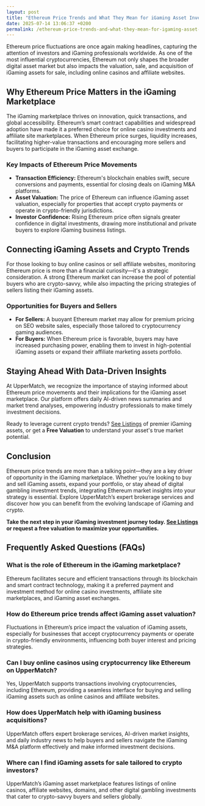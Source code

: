 ```yaml
---
layout: post
title: "Ethereum Price Trends and What They Mean for iGaming Asset Investors"
date: 2025-07-14 13:06:37 +0200
permalink: /ethereum-price-trends-and-what-they-mean-for-igaming-asset-investors/
---
```

Ethereum price fluctuations are once again making headlines, capturing the attention of investors and iGaming professionals worldwide. As one of the most influential cryptocurrencies, Ethereum not only shapes the broader digital asset market but also impacts the valuation, sale, and acquisition of iGaming assets for sale, including online casinos and affiliate websites.

## Why Ethereum Price Matters in the iGaming Marketplace

The iGaming marketplace thrives on innovation, quick transactions, and global accessibility. Ethereum’s smart contract capabilities and widespread adoption have made it a preferred choice for online casino investments and affiliate site marketplaces. When Ethereum price surges, liquidity increases, facilitating higher-value transactions and encouraging more sellers and buyers to participate in the iGaming asset exchange.

### Key Impacts of Ethereum Price Movements

- **Transaction Efficiency:** Ethereum's blockchain enables swift, secure conversions and payments, essential for closing deals on iGaming M&A platforms.
- **Asset Valuation:** The price of Ethereum can influence iGaming asset valuation, especially for properties that accept crypto payments or operate in crypto-friendly jurisdictions.
- **Investor Confidence:** Rising Ethereum price often signals greater confidence in digital investments, drawing more institutional and private buyers to explore iGaming business listings.

## Connecting iGaming Assets and Crypto Trends

For those looking to buy online casinos or sell affiliate websites, monitoring Ethereum price is more than a financial curiosity—it's a strategic consideration. A strong Ethereum market can increase the pool of potential buyers who are crypto-savvy, while also impacting the pricing strategies of sellers listing their iGaming assets.

### Opportunities for Buyers and Sellers

- **For Sellers:** A buoyant Ethereum market may allow for premium pricing on SEO website sales, especially those tailored to cryptocurrency gaming audiences.
- **For Buyers:** When Ethereum price is favorable, buyers may have increased purchasing power, enabling them to invest in high-potential iGaming assets or expand their affiliate marketing assets portfolio.

## Staying Ahead With Data-Driven Insights

At UpperMatch, we recognize the importance of staying informed about Ethereum price movements and their implications for the iGaming asset marketplace. Our platform offers daily AI-driven news summaries and market trend analyses, empowering industry professionals to make timely investment decisions.

Ready to leverage current crypto trends? [See Listings](https://www.uppermatch.com) of premier iGaming assets, or get a **Free Valuation** to understand your asset's true market potential.

## Conclusion

Ethereum price trends are more than a talking point—they are a key driver of opportunity in the iGaming marketplace. Whether you’re looking to buy and sell iGaming assets, expand your portfolio, or stay ahead of digital gambling investment trends, integrating Ethereum market insights into your strategy is essential. Explore UpperMatch’s expert brokerage services and discover how you can benefit from the evolving landscape of iGaming and crypto.

**Take the next step in your iGaming investment journey today. [See Listings](https://www.uppermatch.com) or request a free valuation to maximize your opportunities.**

## Frequently Asked Questions (FAQs)

### What is the role of Ethereum in the iGaming marketplace?

Ethereum facilitates secure and efficient transactions through its blockchain and smart contract technology, making it a preferred payment and investment method for online casino investments, affiliate site marketplaces, and iGaming asset exchanges.

### How do Ethereum price trends affect iGaming asset valuation?

Fluctuations in Ethereum’s price impact the valuation of iGaming assets, especially for businesses that accept cryptocurrency payments or operate in crypto-friendly environments, influencing both buyer interest and pricing strategies.

### Can I buy online casinos using cryptocurrency like Ethereum on UpperMatch?

Yes, UpperMatch supports transactions involving cryptocurrencies, including Ethereum, providing a seamless interface for buying and selling iGaming assets such as online casinos and affiliate websites.

### How does UpperMatch help with iGaming business acquisitions?

UpperMatch offers expert brokerage services, AI-driven market insights, and daily industry news to help buyers and sellers navigate the iGaming M&A platform effectively and make informed investment decisions.

### Where can I find iGaming assets for sale tailored to crypto investors?

UpperMatch’s iGaming asset marketplace features listings of online casinos, affiliate websites, domains, and other digital gambling investments that cater to crypto-savvy buyers and sellers globally.

<script type="application/ld+json">
{
  "@context": "https://schema.org",
  "@type": "BlogPosting",
  "headline": "Ethereum Price Trends and What They Mean for iGaming Asset Investors",
  "description": "Explore how Ethereum price fluctuations influence the iGaming marketplace, affecting asset valuation, sales, and investment opportunities on UpperMatch.",
  "author": {
    "@type": "Person",
    "name": "UpperMatch"
  },
  "publisher": {
    "@type": "Organization",
    "name": "UpperMatch",
    "logo": {
      "@type": "ImageObject",
      "url": "https://www.uppermatch.com/logo.png"
    }
  },
  "mainEntityOfPage": {
    "@type": "WebPage",
    "@id": "https://www.uppermatch.com/blog/ethereum-price-trends"
  },
  "datePublished": "2024-06-01",
  "dateModified": "2024-06-01",
  "inLanguage": "en",
  "keywords": "iGaming marketplace, buy online casinos, sell affiliate websites, iGaming assets for sale, online casino investments, iGaming M&A platform, affiliate site marketplace, SEO website sales, iGaming business listings, buy and sell iGaming assets, online casino brokerage, iGaming asset valuation, affiliate marketing assets, iGaming domain sales, iGaming industry news, iGaming investment opportunities, iGaming business acquisitions, iGaming asset marketplace, iGaming website listings, iGaming asset exchange"
}
</script>

<script type="application/ld+json">
{
  "@context": "https://schema.org",
  "@type": "FAQPage",
  "mainEntity": [
    {
      "@type": "Question",
      "name": "What is the role of Ethereum in the iGaming marketplace?",
      "acceptedAnswer": {
        "@type": "Answer",
        "text": "Ethereum facilitates secure and efficient transactions through its blockchain and smart contract technology, making it a preferred payment and investment method for online casino investments, affiliate site marketplaces, and iGaming asset exchanges."
      }
    },
    {
      "@type": "Question",
      "name": "How do Ethereum price trends affect iGaming asset valuation?",
      "acceptedAnswer": {
        "@type": "Answer",
        "text": "Fluctuations in Ethereum’s price impact the valuation of iGaming assets, especially for businesses that accept cryptocurrency payments or operate in crypto-friendly environments, influencing both buyer interest and pricing strategies."
      }
    },
    {
      "@type": "Question",
      "name": "Can I buy online casinos using cryptocurrency like Ethereum on UpperMatch?",
      "acceptedAnswer": {
        "@type": "Answer",
        "text": "Yes, UpperMatch supports transactions involving cryptocurrencies, including Ethereum, providing a seamless interface for buying and selling iGaming assets such as online casinos and affiliate websites."
      }
    },
    {
      "@type": "Question",
      "name": "How does UpperMatch help with iGaming business acquisitions?",
      "acceptedAnswer": {
        "@type": "Answer",
        "text": "UpperMatch offers expert brokerage services, AI-driven market insights, and daily industry news to help buyers and sellers navigate the iGaming M&A platform effectively and make informed investment decisions."
      }
    },
    {
      "@type": "Question",
      "name": "Where can I find iGaming assets for sale tailored to crypto investors?",
      "acceptedAnswer": {
        "@type": "Answer",
        "text": "UpperMatch’s iGaming asset marketplace features listings of online casinos, affiliate websites, domains, and other digital gambling investments that cater to crypto-savvy buyers and sellers globally."
      }
    }
  ]
}
</script>